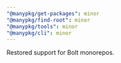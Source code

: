 ```yaml
---
"@manypkg/get-packages": minor
"@manypkg/find-root": minor
"@manypkg/tools": minor
"@manypkg/cli": minor
---
```


Restored support for Bolt monorepos.
